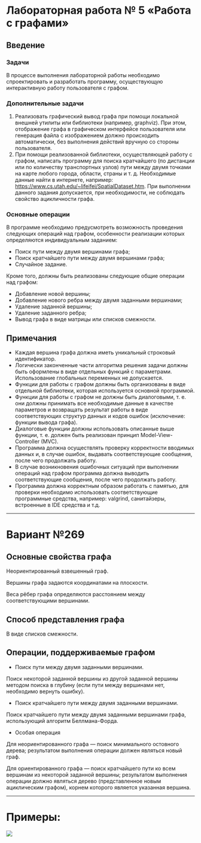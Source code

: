 # Лабораторная работа № 5 «Работа с графами»
## Введение
### Задачи
В процессе выполнения лабораторной работы необходимо cпроектировать и разработать программу, осуществующую интерактивную работу пользователя с графом.
### Дополнительные задачи
1. Реализовать графический вывод графа при помощи локальной внешней утилиты или библиотеки (например, graphviz). При этом, отображение графа в графическом интерфейсе пользователя или генерация файла с изображением должно происходить автоматически, без выполнения действий вручную со стороны пользователя.
2. При помощи реализованной библиотеки, осуществляющей работу с графом, написать программу для поиска кратчайшего (по дистанции или по количеству транспортных узлов) пути между двумя точками на карте любого города, области, страны и т. д. Необходимые данные найти в интернете, например: https://www.cs.utah.edu/~lifeifei/SpatialDataset.htm. При выполнении данного задания допускается, при необходимости, не соблюдать свойство ацикличности графа.
### Основные операции
В программе необходимо предусмотреть возможность проведения следующих операций над графом, особенности реализации которых определяются индивидуальным заданием:
* Поиск пути между двумя вершинами графа;
* Поиск кратчайшего пути между двумя вершинами графа;
* Случайное задание.

Кроме того, должны быть реализованы следующие общие операции над графом:
* Добавление новой вершины;
* Добавление нового ребра между двумя заданными вершинами;
* Удаление заданной вершины;
* Удаление заданного ребра;
* Вывод графа в виде матрицы или списков смежности.

## Примечания
* Каждая вершина графа должна иметь уникальный строковый идентификатор.
* Логически законченные части алгоритма решения задачи должны быть оформлены в виде отдельных функций с параметрами. Использование глобальных переменных не допускается.
* Функции для работы с графом должны быть организованы в виде отдельной библиотеки, которая используется основной программой.
* Функции для работы с графом не должны быть диалоговыми, т. е. они должны принимать все необходимые данные в качестве параметров и возвращать результат работы в виде соответствующих структур данных и кодов ошибок (исключение: функции вывода графа).
* Диалоговые функции должны использовать описанные выше функции, т. е. должен быть реализован принцип Model-View-Controller (MVC).
* Программа должна осуществлять проверку корректности вводимых данных и, в случае ошибок, выдавать соответствующие сообщения, после чего продолжать работу.
* В случае возникновения ошибочных ситуаций при выполнении операций над графом программа должна выводить соответствующие сообщения, после чего продолжать работу.
* Программа должна корректным образом работать с памятью, для проверки необходимо использовать соответствующие программные средства, например: valgrind, санитайзеры, встроенные в IDE средства и т.д.

----
# Вариант №269
## Основные свойства графа
Неориентированный взвешенный граф.

Вершины графа задаются координатами на плоскости.

Веса рёбер графа определяются расстоянием между соответствующими вершинами.
## Способ представления графа
В виде списков смежности.
## Операции, поддерживаемые графом
* Поиск пути между двумя заданными вершинами.

Поиск некоторой заданной вершины из другой заданной вершины методом поиска в глубину (если пути между вершинами нет, необходимо вернуть ошибку).
* Поиск кратчайшего пути между двумя заданными вершинами.

Поиск кратчайшего пути между двумя заданными вершинами графа, использующий алгоритм Беллмана-Форда.
* Особая операция

Для неориентированного графa — поиск минимального остовного дерева; результатом выполнения операции должен являться новый граф.

Для ориентированного графа — поиск кратчайшего пути ко всем вершинам из некоторой заданной вершины; результатом выполнения операции должно являться дерево (представленное новым ациклическим графом), корнем которого является указанная вершина.

----

# Примеры:

![](https://github.com/BobNich/MEPhI-Labs-1Year-2Sem/blob/master/lab5/examples/Graph.png)
